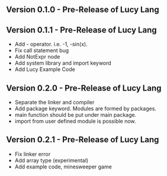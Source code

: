 ## Version 0.1.0 - Pre-Release of Lucy Lang

## Version 0.1.1 - Pre-Release of Lucy Lang
* Add - operator. i.e. -1, -sin(x).
* Fix call statement bug
* Add NotExpr node
* Add system library and import keyword
* Add Lucy Example Code

## Version 0.2.0 - Pre-Release of Lucy Lang
* Separate the linker and compiler
* Add package keyword. Modules are formed by packages.
* main function should be put under main package.
* import from user defined module is possible now.

## Version 0.2.1 - Pre-Release of Lucy Lang
* Fix linker error
* Add array type (experimental)
* Add example code, minesweeper game